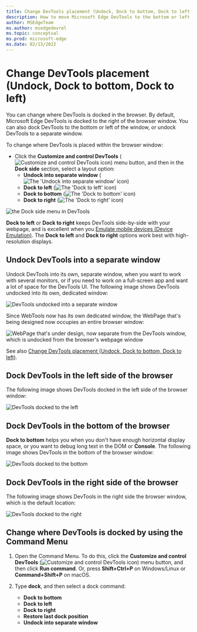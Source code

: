 ```yaml
---
title: Change DevTools placement (Undock, Dock to bottom, Dock to left)
description: How to move Microsoft Edge DevTools to the bottom or left of the browser window, or undock DevTools into a separate window.
author: MSEdgeTeam
ms.author: msedgedevrel
ms.topic: conceptual
ms.prod: microsoft-edge
ms.date: 02/13/2022
---
```

# Change DevTools placement (Undock, Dock to bottom, Dock to left)

You can change where DevTools is docked in the browser.  By default, Microsoft Edge DevTools is docked to the right of the browser window.  You can also dock DevTools to the bottom or left of the window, or undock DevTools to a separate window.

To change where DevTools is placed within the browser window:

*  Click the **Customize and control DevTools** (![Customize and control DevTools icon](../icons/customize-devtools-icon-light-theme.png)) menu button, and then in the **Dock side** section, select a layout option:
   *  **Undock into separate window** (![The 'Undock into separate window' icon](./placement-images/undock-into-separate-window-icon.png))
   *  **Dock to left** (![The 'Dock to left' icon](./placement-images/dock-to-left-icon.png))
   *  **Dock to bottom** (![The 'Dock to bottom' icon](./placement-images/dock-to-bottom-icon.png))
   *  **Dock to right** (![The 'Dock to right' icon](./placement-images/dock-to-right-icon.png))

![the Dock side menu in DevTools](./placement-images/devtools-intro-docking-menu.png)

**Dock to left** or **Dock to right** keeps DevTools side-by-side with your webpage, and is excellent when you [Emulate mobile devices (Device Emulation)](../device-mode/index.md).  The **Dock to left** and **Dock to right** options work best with high-resolution displays.


<!-- ====================================================================== -->
## Undock DevTools into a separate window

Undock DevTools into its own, separate window, when you want to work with several monitors, or if you need to work on a full-screen app and want a lot of space for the DevTools UI.  The following image shows DevTools undocked into its own, dedicated window:

![DevTools undocked into a separate window](./placement-images/devtools-intro-docking-own-window.png)

Since WebTools now has its own dedicated window, the WebPage that's being designed now occupies an entire browser window:

![WebPage that's under design, now separate from the DevTools window, which is undocked from the browser's webpage window](./placement-images/browser-webpage-window-devtools-undocked.png)


See also [Change DevTools placement (Undock, Dock to bottom, Dock to left)](placement.md).


<!-- ====================================================================== -->
## Dock DevTools in the left side of the browser

The following image shows DevTools docked in the left side of the browser window:

![DevTools docked to the left](./placement-images/devtools-intro-docking-left.png)


<!-- ====================================================================== -->
## Dock DevTools in the bottom of the browser

**Dock to bottom** helps you when you don't have enough horizontal display space, or you want to debug long text in the DOM or **Console**.  The following image shows DevTools in the bottom of the browser window:

![DevTools docked to the bottom](./placement-images/devtools-intro-docking-bottom.png)


<!-- ====================================================================== -->
## Dock DevTools in the right side of the browser

The following image shows DevTools in the right side the browser window, which is the default location:

![DevTools docked to the right](./placement-images/devtools-intro-docking-right.png)


<!-- ====================================================================== -->
## Change where DevTools is docked by using the Command Menu

1. Open the Command Menu.  To do this, click the **Customize and control DevTools** (![Customize and control DevTools icon](../icons/customize-devtools-icon-light-theme.png)) menu button, and then click **Run command**.  Or, press **Shift+Ctrl+P** on Windows/Linux or **Command+Shift+P** on macOS.

1. Type **dock**, and then select a dock command:

    *  **Dock to bottom**
    *  **Dock to left**
    *  **Dock to right**
    *  **Restore last dock position**
    *  **Undock into separate window**
